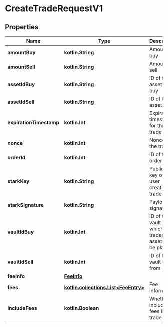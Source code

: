 
# CreateTradeRequestV1

## Properties
Name | Type | Description | Notes
------------ | ------------- | ------------- | -------------
**amountBuy** | **kotlin.String** | Amount to buy | 
**amountSell** | **kotlin.String** | Amount to sell | 
**assetIdBuy** | **kotlin.String** | ID of the asset to buy | 
**assetIdSell** | **kotlin.String** | ID of the asset to sell | 
**expirationTimestamp** | **kotlin.Int** | Expiration timestamp for this trade | 
**nonce** | **kotlin.Int** | Nonce of the trade | 
**orderId** | **kotlin.Int** | ID of the order | 
**starkKey** | **kotlin.String** | Public stark key of the user creating trade | 
**starkSignature** | **kotlin.String** | Payload signature | 
**vaultIdBuy** | **kotlin.Int** | ID of the vault into which the traded asset will be placed | 
**vaultIdSell** | **kotlin.Int** | ID of the vault to sell from | 
**feeInfo** | [**FeeInfo**](FeeInfo.md) |  |  [optional]
**fees** | [**kotlin.collections.List&lt;FeeEntry&gt;**](FeeEntry.md) | Fee information |  [optional]
**includeFees** | **kotlin.Boolean** | Whether to include fees in trade |  [optional]



